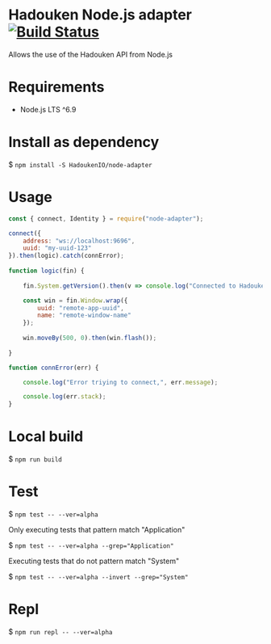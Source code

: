 # Hadouken Node.js adapter [![Build Status](https://build.openf.in:443/buildStatus/icon?job=node-adapter&style=plastic)]()

Allows the use of the Hadouken API from Node.js

# Requirements

- Node.js LTS ^6.9 

# Install as dependency

$ `npm install -S HadoukenIO/node-adapter`

# Usage
```javascript
const { connect, Identity } = require("node-adapter");

connect({
    address: "ws://localhost:9696",
    uuid: "my-uuid-123"
}).then(logic).catch(connError);
   
function logic(fin) {
    
    fin.System.getVersion().then(v => console.log("Connected to Hadouken version", v));

    const win = fin.Window.wrap({ 
        uuid: "remote-app-uuid",
        name: "remote-window-name"
    });
        
    win.moveBy(500, 0).then(win.flash());
       
}

function connError(err) {

    console.log("Error triying to connect,", err.message);

    console.log(err.stack);
}
```
# Local build

$ `npm run build`

# Test

$ `npm test -- --ver=alpha`

Only executing tests that pattern match "Application"

$ `npm test -- --ver=alpha --grep="Application"`

Executing tests that do not pattern match "System"

$ `npm test -- --ver=alpha --invert --grep="System"`

# Repl

$ `npm run repl -- --ver=alpha`

